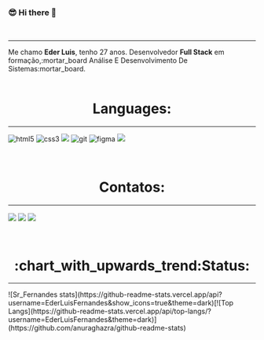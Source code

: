 ### :sunglasses: Hi there 👋
<br>

<hr>
Me chamo <b>Eder Luis</b>, tenho 27 anos.
Desenvolvedor <b>Full Stack</b> em formação,:mortar_board Análise E Desenvolvimento De Sistemas:mortar_board.
<br>
<br>
<h1 align="center" >Languages:</h1>
<hr>
<p align="left">
 <img src="https://img.shields.io/badge/HTML5-E34F26?style=for-the-badge&logo=html5&logoColor=white" alt="html5"/>
 <img src="https://img.shields.io/badge/CSS3-1572B6?style=for-the-badge&logo=css3&logoColor=white" alt="css3" />
 <img src="https://img.shields.io/badge/JavaScript-323330?style=for-the-badge&logo=javascript&logoColor=F7DF1E">
 <img src="https://img.shields.io/badge/GIT-E44C30?style=for-the-badge&logo=git&logoColor=white" alt="git"/>
 <img src="https://img.shields.io/badge/Figma-F24E1E?style=for-the-badge&logo=figma&logoColor=white" alt="figma" /> 
 <img src="https://img.shields.io/badge/Bootstrap-563D7C?style=for-the-badge&logo=bootstrap&logoColor=white">
 <br>
 <br>
 <br>
 <h1 align="Center">Contatos: </h1>
<hr>
 <a align="center" href="https://www.linkedin.com/in/eder-luis-fernandes/" target="_blank">
  <img  align="center" text-align="center" src="https://img.shields.io/badge/LinkedIn-0077B5?style=for-the-badge&logo=linkedin&logoColor=white"></a> 
  <a href="mailto:eder.luis.1996@hotmail.com?subject=Contratação&body=">
   <img align="center" src="https://img.shields.io/badge/Gmail-D14836?style=for-the-badge&logo=gmail&logoColor=white"></a>     
   <a href="https://wa.me/5571982035104 ">
    <img align="center" src="https://img.shields.io/badge/WhatsApp-25D366?style=for-the-badge&logo=whatsapp&logoColor=white"></a>
    <br>
    <br>
    <br>
 <h1 align="center">:chart_with_upwards_trend:Status: </h1>
 <hr>
![Sr_Fernandes stats](https://github-readme-stats.vercel.app/api?username=EderLuisFernandes&show_icons=true&theme=dark)[![Top Langs](https://github-readme-stats.vercel.app/api/top-langs/?username=EderLuisFernandes&theme=dark)](https://github.com/anuraghazra/github-readme-stats)
<br>
<br>


